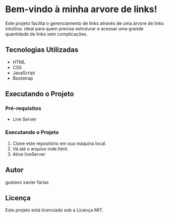 # Bem-vindo à minha arvore de links!

Este projeto facilita o gerenciamento de links através de uma árvore de links intuitiva. ideal para quem precisa estruturar e acessar uma grande quantidade de links sem complicações.

## Tecnologias Utilizadas

- HTML
- CSS
- JavaScript
- Bootstrap

## Executando o Projeto

### Pré-requisitos

- Live Server

### Executando o Projeto

1. Clone este repositório em sua máquina local.
2. Vá até o arquivo inde.html.
3. Ative liveServer


## Autor

gustavo xavier farias

## Licença

Este projeto está licenciado sob a Licença MIT.
